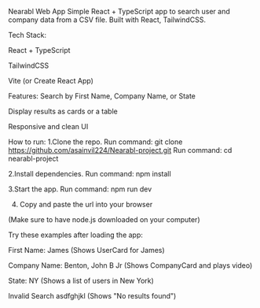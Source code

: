 Nearabl Web App
Simple React + TypeScript app to search user and company data from a CSV file.
Built with React, TailwindCSS.

Tech Stack:

React + TypeScript

TailwindCSS

Vite (or Create React App)


Features:
Search by First Name, Company Name, or State

Display results as cards or a table

Responsive and clean UI

How to run:
1.Clone the repo.
  Run command: git clone https://github.com/asainvil224/Nearabl-project.git
  Run command: cd nearabl-project

2.Install dependencies.
  Run command: npm install 

3.Start the app.
  Run command: npm run dev

4. Copy and paste the url into your browser

(Make sure to have node.js downloaded on your computer)


Try these examples after loading the app:


First Name:	James	    (Shows UserCard for James)

Company Name:	Benton, John B Jr	    (Shows CompanyCard and plays video)

State:	       NY	    (Shows a list of users in New York)

Invalid Search	asdfghjkl	(Shows "No results found")



  

